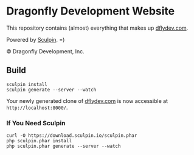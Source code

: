 Dragonfly Development Website
=============================

This repository contains (almost) everything that makes up
[dflydev.com](http://dflydev.com).

Powered by [Sculpin](https://sculpin.io). =)

&copy; Dragonfly Development, Inc.


Build
-----

    sculpin install
    sculpin generate --server --watch

Your newly generated clone of [dflydev.com](http://dflydev.com) is now accessible
at `http://localhost:8000/`.

### If You Need Sculpin

    curl -O https://download.sculpin.io/sculpin.phar
    php sculpin.phar install
    php sculpin.phar generate --server --watch



